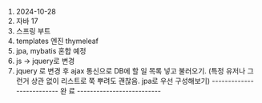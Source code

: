 1. 2024-10-28
2. 자바 17
2. 스프링 부트
3. templates 엔진 thymeleaf
4. jpa, mybatis 혼합 예정
5. js -> jquery로 변경
6. jquery 로 변경 후 ajax 통신으로 DB에 할 일 목록 넣고 불러오기.
   (특정 유저나 그런거 상관 없이 리스트로 쭉 뿌려도 괜찮음.
    jpa로 우선 구성해보기)
   -------------------------- 완 료 --------------------------